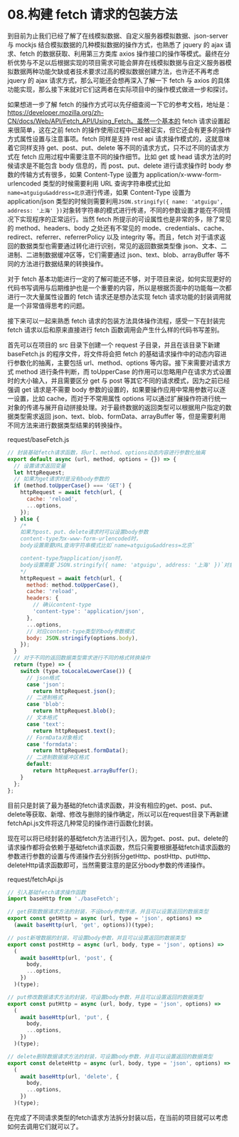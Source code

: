 # 08.构建 fetch 请求的包装方法

到目前为止我们已经了解了在线模拟数据、自定义服务器模拟数据、json-server 与 mockjs 结合模拟数据的几种模拟数据的操作方式，也熟悉了 jquery 的 ajax 请求、fetch 的数据获取、利用第三方类库 axios 操作接口的操作等模式。最终在分析优势与不足以后根据实现的项目需求可能会屏弃在线模拟数据与自定义服务器模拟数据两种功能欠缺或者技术要求过高的模拟数据创建方法，也许还不再考虑 jquery 的 ajax 请求方式，那么可能还会想再深入了解一下 fetch 与 axios 的具体功能实现，那么接下来就对它们这两者在实际项目中的操作模式做进一步和探讨。

如果想进一步了解 fetch 的操作方式可以先仔细查阅一下它的参考文档，地址是：https://developer.mozilla.org/zh-CN/docs/Web/API/Fetch_API/Using_Fetch。虽然一个基本的 fetch 请求设置起来很简单，这在之前 fetch 的操作使用过程中已经被证实，但它还会有更多的操作方式属性设置与注意事项。fetch 同样是支持 rest api 请求操作模式的，这就意味着它同样支持 get、post、put、delete 等不同的请求方式，只不过不同的请求方式在 fetch 应用过程中需要注意不同的操作细节。比如 get 或 head 请求方法的时候请求是不能包含 body 信息的，而 post、put、delete 进行请求操作时 body 参数的传输方式有很多，如果 Content-Type 设置为 application/x-www-form-urlencoded 类型的时候需要利用 URL 查询字符串模式比如`name=atguigu&address=北京`进行传递，如果 Content-Type 设置为 application/json 类型的时候则需要利用`JSON.stringify({ name: 'atguigu', address: '上海' })`对象转字符串的模式进行传递，不同的参数设置才能在不同情况下实现程序的正常运行。当然 fetch 所提示的可设属性也是非常的多，除了常见的 method、headers、body 之处还有不常见的 mode、credentials、cache、redirect、referrer、referrerPolicy 以及 integrity 等。而且，fetch 对于请求返回的数据类型也需要通过转化进行识别，常见的返回数据类型像 json、文本、二进制、二进制数据缓冲区等，它们需要通过 json、text、blob、arrayBuffer 等不同的方法进行数据结果的转换操作。

对于 fetch 基本功能进行一定的了解可能还不够，对于项目来说，如何实现更好的代码书写调用与后期维护也是一个重要的内容，所以是根据页面中的功能每一次都进行一次大量属性设置的 fetch 请求还是想办法实现 fetch 请求功能的封装调用就是一个非常值得思考的问题。

接下来可以一起来熟悉 fetch 请求的包装方法具体操作流程，感受一下在封装完 fetch 请求以后和原来直接进行 fetch 函数调用会产生什么样的代码书写差别。

首先可以在项目的 src 目录下创建一个 request 子目录，并且在该目录下新建 baseFetch.js 的程序文件，将文件将会把 fetch 的基础请求操作中的动态内容进行参数化的抽离，主要包括 url、method、options 等内容。接下来需要对请求方式 method 进行条件判断，而 toUpperCase 的作用可以忽略用户在请求方式设置时的大小输入，并且需要区分 get 与 post 等其它不同的请求模式，因为之前已经强调 get 请求是不需要 body 参数的设置的，如果要操作应用中常用参数可以逐一设置，比如 cache，而对于不常用属性 options 可以通过扩展操作符进行统一对象的传递与展开自动拼接处理。对于最终数据的返回类型可以根据用户指定的数据类型需求返回 json、text、blob、formData、arrayBuffer 等，但是需要利用不同方法来进行数据类型结果的转换操作。

request/baseFetch.js

```js
// 封装基础fetch请求函数，将url、method、options动态内容进行参数化抽离
export default async (url, method, options = {}) => {
  // 设置请求返回变量
  let httpRequest;
  // 如果为get请求时是没有body参数的
  if (method.toUpperCase() === 'GET') {
    httpRequest = await fetch(url, {
      cache: 'reload',
      ...options,
    });
  } else {
    /*
    如果为post、put、delete请求时可以设置body参数
    content-type为x-www-form-urlencoded时，
    body设置需要URL查询字符串模式比如`name=atguigu&address=北京`

    content-type为application/json时，
    body设置需要`JSON.stringify({ name: 'atguigu', address: '上海' })`对象转字符串的模式
    */
    httpRequest = await fetch(url, {
      method: method.toUpperCase(),
      cache: 'reload',
      headers: {
        // 确认content-type
        'content-type': 'application/json',
      },
      ...options,
      // 对应content-type类型的body参数模式
      body: JSON.stringify(options.body),
    });
  }
  // 对于不同的返回数据类型需求进行不同的格式转换操作
  return (type) => {
    switch (type.toLocaleLowerCase()) {
      // json格式
      case 'json':
        return httpRequest.json();
      // 二进制格式
      case 'blob':
        return httpRequest.blob();
      // 文本格式
      case 'text':
        return httpRequest.text();
      // FormData对象格式
      case 'formdata':
        return httpRequest.formData();
      // 二进制数据缓冲区格式
      default:
        return httpRequest.arrayBuffer();
    }
  };
};
```

目前只是封装了最为基础的fetch请求函数，并没有相应的get、post、put、delete等获取、新增、修改与删除的操作确定，所以可以在request目录下再新建fetchApi.js文件将这几种常见的操作进行函数化封装。

现在可以将已经封装的基础fetch方法进行引入，因为get、post、put、delete的请求操作都将会依赖于基础fetch请求函数，然后只需要根据基础fetch请求函数的参数进行参数的设置与传递操作去分别拆分getHttp、postHttp、putHttp、deleteHttp请求函数即可，当然需要注意的是区分body参数的传递操作。

request/fetchApi.js

```js
// 引入基础fetch请求操作函数
import baseHttp from './baseFetch';

// get获取数据请求方法的封装，不设body参数传递，并且可以设置返回的数据类型
export const getHttp = async (url, type = 'json', options) =>
  (await baseHttp(url, 'get', options))(type);

// post新增数据的封装，可设置body参数，并且可以设置返回的数据类型
export const postHttp = async (url, body, type = 'json', options) =>
  (
    await baseHttp(url, 'post', {
      body,
      ...options,
    })
  )(type);

// put修改数据请求方法的封装，可设置body参数，并且可以设置返回的数据类型
export const putHttp = async (url, body, type = 'json', options) =>
  (
    await baseHttp(url, 'put', {
      body,
      ...options,
    })
  )(type);

// delete删除数据请求方法的封装，可设置body参数，并且可以设置返回的数据类型
export const deleteHttp = async (url, body, type = 'json', options) =>
  (
    await baseHttp(url, 'delete', {
      body,
      ...options,
    })
  )(type);

```

在完成了不同请求类型的fetch请求方法拆分封装以后，在当前的项目就可以考虑如何去调用它们就可以了。

